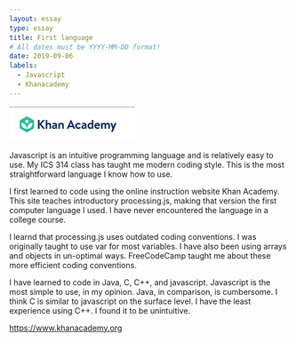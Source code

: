 ```yaml
---
layout: essay
type: essay
title: First language
# All dates must be YYYY-MM-DD format!
date: 2019-09-06
labels:
  - Javascript
  - Khanacademy
---
```


<img class="ui medium left floated image" src="../images/Screen Shot 2019-09-08 at 11.04.53 AM.jpg">

Javascript is an intuitive programming language and is relatively easy to use. My ICS 314 class has taught me modern coding style. This is the most straightforward language I know how to use.

I first learned to code using the online instruction website Khan Academy. This site teaches introductory processing.js, making that version the first computer language I used. I have never encountered the language in a college course.

I learnd that processing.js uses outdated coding conventions. I was originally taught to use var for most variables. I have also been using arrays and objects in un-optimal ways. FreeCodeCamp taught me about these more efficient coding conventions.

I have learned to code in Java, C, C++, and javascript. Javascript is the most simple to use, in my opinion. Java, in comparison, is cumbersome. I think C is similar to javascript on the surface level. I have the least experience using C++. I found it to be unintuitive.

https://www.khanacademy.org
